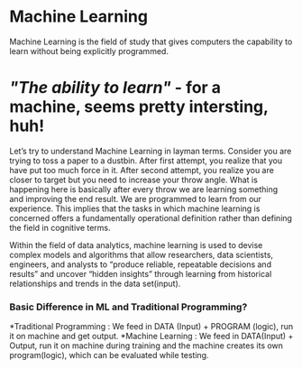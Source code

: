# Machine Learning

Machine Learning is the field of study that gives computers the capability to learn without being explicitly programmed. 

**_"The ability to learn"_** - for a machine, seems pretty intersting, huh!
=========================

Let’s try to understand Machine Learning in layman terms. Consider you are trying to toss a paper to a dustbin.
After first attempt, you realize that you have put too much force in it. After second attempt, you realize you are closer to target but you need to increase your throw angle. What is happening here is basically after every throw we are learning something and improving the end result. We are programmed to learn from our experience.
This implies that the tasks in which machine learning is concerned offers a fundamentally operational definition rather than defining the field in cognitive terms.

Within the field of data analytics, machine learning is used to devise complex models and algorithms that allow researchers, data scientists, engineers, and analysts to “produce reliable, repeatable decisions and results” and uncover “hidden insights” through learning from historical relationships and trends in the data set(input).

### Basic Difference in ML and Traditional Programming?

*Traditional Programming : We feed in DATA (Input) + PROGRAM (logic), run it on machine and get output.
*Machine Learning : We feed in DATA(Input) + Output, run it on machine during training and the machine creates its own program(logic), which can be evaluated while testing.
